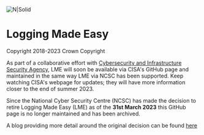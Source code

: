 ![N|Solid](https://www.ncsc.gov.uk/static-assets/images/ncsc_larger_strap.png)
# Logging Made Easy

Copyright 2018-2023 Crown Copyright

As part of a collaborative effort with [Cybersecurity and Infrastructure Security Agency](https://www.cisa.gov/), LME will soon be available via CISA's GitHub page and maintained in the same way LME via NCSC has been supported. Keep watching CISA's webpage for updates; they will have more information closer to the end of summer 2023. 
 
Since the National Cyber Security Centre (NCSC) has made the decision to retire Logging Made Easy (LME) as of the **31st March 2023** this GitHub page is no longer maintained and has been archived.


A blog providing more detail around the original decision can be found [here](https://www.ncsc.gov.uk/blog-post/ncsc-to-retire-logging-made-easy)
